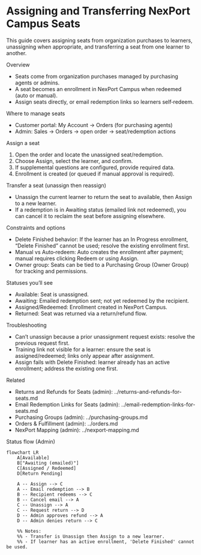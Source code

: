 # Assigning and Transferring NexPort Campus Seats

This guide covers assigning seats from organization purchases to learners, unassigning when appropriate, and transferring a seat from one learner to another.

Overview

* Seats come from organization purchases managed by purchasing agents or admins.
* A seat becomes an enrollment in NexPort Campus when redeemed (auto or manual).
* Assign seats directly, or email redemption links so learners self‑redeem.

Where to manage seats

* Customer portal: My Account → Orders (for purchasing agents)
* Admin: Sales → Orders → open order → seat/redemption actions

Assign a seat

1. Open the order and locate the unassigned seat/redemption.
2. Choose Assign, select the learner, and confirm.
3. If supplemental questions are configured, provide required data.
4. Enrollment is created (or queued if manual approval is required).

Transfer a seat (unassign then reassign)

* Unassign the current learner to return the seat to available, then Assign to a new learner.
* If a redemption is in Awaiting status (emailed link not redeemed), you can cancel it to reclaim the seat before assigning elsewhere.

Constraints and options

* Delete Finished behavior: If the learner has an In Progress enrollment, “Delete Finished” cannot be used; resolve the existing enrollment first.
* Manual vs Auto‑redeem: Auto creates the enrollment after payment; manual requires clicking Redeem or using Assign.
* Owner group: Seats can be tied to a Purchasing Group (Owner Group) for tracking and permissions.

Statuses you’ll see

* Available: Seat is unassigned.
* Awaiting: Emailed redemption sent; not yet redeemed by the recipient.
* Assigned/Redeemed: Enrollment created in NexPort Campus.
* Returned: Seat was returned via a return/refund flow.

Troubleshooting

* Can’t unassign because a prior unassignment request exists: resolve the previous request first.
* Training link not visible for a learner: ensure the seat is assigned/redeemed; links only appear after assignment.
* Assign fails with Delete Finished: learner already has an active enrollment; address the existing one first.

Related

* Returns and Refunds for Seats (admin): ../returns-and-refunds-for-seats.md
* Email Redemption Links for Seats (admin): ../email-redemption-links-for-seats.md
* Purchasing Groups (admin): ../purchasing-groups.md
* Orders & Fulfillment (admin): ../orders.md
* NexPort Mapping (admin): ../nexport-mapping.md

Status flow (Admin)

```mermaid
flowchart LR
    A[Available]
    B["Awaiting (emailed)"]
    C[Assigned / Redeemed]
    D[Return Pending]

    A -- Assign --> C
    A -- Email redemption --> B
    B -- Recipient redeems --> C
    B -- Cancel email --> A
    C -- Unassign --> A
    C -- Request return --> D
    D -- Admin approves refund --> A
    D -- Admin denies return --> C

    %% Notes:
    %% - Transfer is Unassign then Assign to a new learner.
    %% - If learner has an active enrollment, 'Delete Finished' cannot be used.
```
